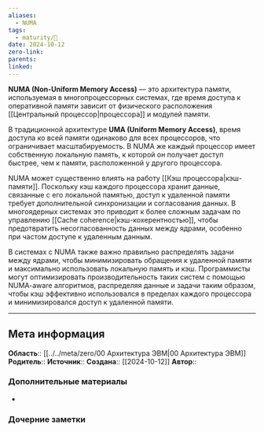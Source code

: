 ```yaml
---
aliases:
  - NUMA
tags:
  - maturity/🌱
date: 2024-10-12
zero-link: 
parents: 
linked:
---
```

**NUMA (Non-Uniform Memory Access)** — это архитектура памяти, используемая в многопроцессорных системах, где время доступа к оперативной памяти зависит от физического расположения [[Центральный процессор|процессора]] и модулей памяти.

В традиционной архитектуре **UMA (Uniform Memory Access)**, время доступа ко всей памяти одинаково для всех процессоров, что ограничивает масштабируемость. В NUMA же каждый процессор имеет собственную локальную память, к которой он получает доступ быстрее, чем к памяти, расположенной у другого процессора.

NUMA может существенно влиять на работу [[Кэш процессора|кэш-памяти]]. Поскольку кэш каждого процессора хранит данные, связанные с его локальной памятью, доступ к удаленной памяти требует дополнительной синхронизации и согласования данных. В многоядерных системах это приводит к более сложным задачам по управлению [[Cache coherence|кэш-кохерентностью]], чтобы предотвратить несогласованность данных между ядрами, особенно при частом доступе к удаленным данным.

В системах с NUMA также важно правильно распределять задачи между ядрами, чтобы минимизировать обращения к удаленной памяти и максимально использовать локальную память и кэш. Программисты могут оптимизировать производительность таких систем с помощью NUMA-aware алгоритмов, распределяя данные и задачи таким образом, чтобы кэш эффективно использовался в пределах каждого процессора и минимизировался доступ к удаленной памяти.
***
## Мета информация
**Область**:: [[../../meta/zero/00 Архитектура ЭВМ|00 Архитектура ЭВМ]]
**Родитель**:: 
**Источник**:: 
**Создана**:: [[2024-10-12]]
**Автор**:: 
### Дополнительные материалы
- 

### Дочерние заметки
<!-- QueryToSerialize: LIST FROM [[]] WHERE contains(Родитель, this.file.link) or contains(parents, this.file.link) -->


